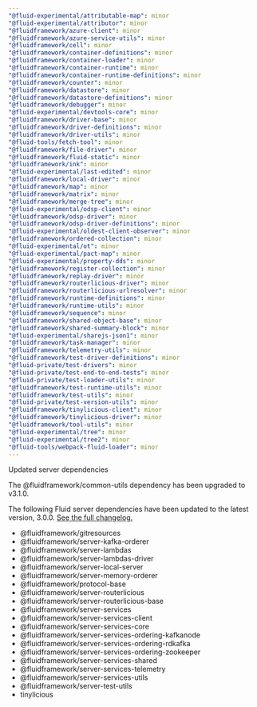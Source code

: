 ```yaml
---
"@fluid-experimental/attributable-map": minor
"@fluid-experimental/attributor": minor
"@fluidframework/azure-client": minor
"@fluidframework/azure-service-utils": minor
"@fluidframework/cell": minor
"@fluidframework/container-definitions": minor
"@fluidframework/container-loader": minor
"@fluidframework/container-runtime": minor
"@fluidframework/container-runtime-definitions": minor
"@fluidframework/counter": minor
"@fluidframework/datastore": minor
"@fluidframework/datastore-definitions": minor
"@fluidframework/debugger": minor
"@fluid-experimental/devtools-core": minor
"@fluidframework/driver-base": minor
"@fluidframework/driver-definitions": minor
"@fluidframework/driver-utils": minor
"@fluid-tools/fetch-tool": minor
"@fluidframework/file-driver": minor
"@fluidframework/fluid-static": minor
"@fluidframework/ink": minor
"@fluid-experimental/last-edited": minor
"@fluidframework/local-driver": minor
"@fluidframework/map": minor
"@fluidframework/matrix": minor
"@fluidframework/merge-tree": minor
"@fluid-experimental/odsp-client": minor
"@fluidframework/odsp-driver": minor
"@fluidframework/odsp-driver-definitions": minor
"@fluid-experimental/oldest-client-observer": minor
"@fluidframework/ordered-collection": minor
"@fluid-experimental/ot": minor
"@fluid-experimental/pact-map": minor
"@fluid-experimental/property-dds": minor
"@fluidframework/register-collection": minor
"@fluidframework/replay-driver": minor
"@fluidframework/routerlicious-driver": minor
"@fluidframework/routerlicious-urlresolver": minor
"@fluidframework/runtime-definitions": minor
"@fluidframework/runtime-utils": minor
"@fluidframework/sequence": minor
"@fluidframework/shared-object-base": minor
"@fluidframework/shared-summary-block": minor
"@fluid-experimental/sharejs-json1": minor
"@fluidframework/task-manager": minor
"@fluidframework/telemetry-utils": minor
"@fluidframework/test-driver-definitions": minor
"@fluid-private/test-drivers": minor
"@fluid-private/test-end-to-end-tests": minor
"@fluid-private/test-loader-utils": minor
"@fluidframework/test-runtime-utils": minor
"@fluidframework/test-utils": minor
"@fluid-private/test-version-utils": minor
"@fluidframework/tinylicious-client": minor
"@fluidframework/tinylicious-driver": minor
"@fluidframework/tool-utils": minor
"@fluid-experimental/tree": minor
"@fluid-experimental/tree2": minor
"@fluid-tools/webpack-fluid-loader": minor
---
```


Updated server dependencies

The @fluidframework/common-utils dependency has been upgraded to v3.1.0.

The following Fluid server dependencies have been updated to the latest version, 3.0.0. [See the full changelog.](https://github.com/microsoft/FluidFramework/releases/tag/server_v3.0.0)

- @fluidframework/gitresources
- @fluidframework/server-kafka-orderer
- @fluidframework/server-lambdas
- @fluidframework/server-lambdas-driver
- @fluidframework/server-local-server
- @fluidframework/server-memory-orderer
- @fluidframework/protocol-base
- @fluidframework/server-routerlicious
- @fluidframework/server-routerlicious-base
- @fluidframework/server-services
- @fluidframework/server-services-client
- @fluidframework/server-services-core
- @fluidframework/server-services-ordering-kafkanode
- @fluidframework/server-services-ordering-rdkafka
- @fluidframework/server-services-ordering-zookeeper
- @fluidframework/server-services-shared
- @fluidframework/server-services-telemetry
- @fluidframework/server-services-utils
- @fluidframework/server-test-utils
- tinylicious
